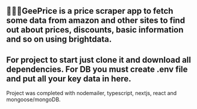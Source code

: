 💜💜💜GeePrice is a price scraper app to fetch some data from amazon and other sites to find out about prices, discounts, basic information and so on using brightdata.
---------------
For project to start just clone it and download all dependencies.
For DB you must create .env file and put all your key data in here.
----------------
Project was completed with nodemailer, typescript, nextjs, react and mongoose/mongoDB.
